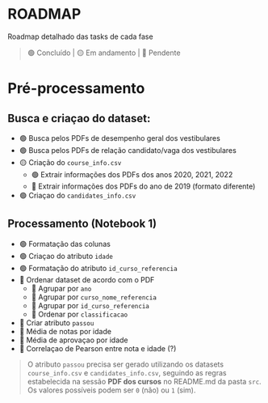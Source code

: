 # ROADMAP

Roadmap detalhado das tasks de cada fase

> 🟢 Concluído | 🟡 Em andamento | 🔴 Pendente

# Pré-processamento 
## Busca e criaçao do dataset:
- 🟢 Busca pelos PDFs de desempenho geral dos vestibulares
- 🟢 Busca pelos PDFs de relação candidato/vaga dos vestibulares
- 🟡 Criação do `course_info.csv`
    - 🟢 Extrair informações dos PDFs dos anos 2020, 2021, 2022
    - 🔴 Extrair informações dos PDFs do ano de 2019 (formato diferente)
- 🟢 Criaçao do `candidates_info.csv`  
## Processamento (Notebook 1)
- 🟢 Formatação das colunas
- 🟢 Criaçao do atributo `idade`
- 🟢 Formatação do atributo `id_curso_referencia`
- 🔴 Ordenar dataset de acordo com o PDF
    - 🔴 Agrupar por `ano`
    - 🔴 Agrupar por `curso_nome_referencia`
    - 🔴 Agrupar por `id_curso_referencia`
    - 🔴 Ordenar por `classificacao`
- 🔴 Criar atributo `passou`
- 🔴 Média de notas por idade
- 🔴 Média de aprovaçao por idade
- 🔴 Correlaçao de Pearson entre nota e idade (?)

> O atributo `passou` precisa ser gerado utilizando os datasets `course_info.csv` e `candidates_info.csv`, seguindo as regras estabelecida na sessão **PDF dos cursos** no README.md da pasta `src`. Os valores possíveis podem ser `0` (não) ou `1` (sim).

